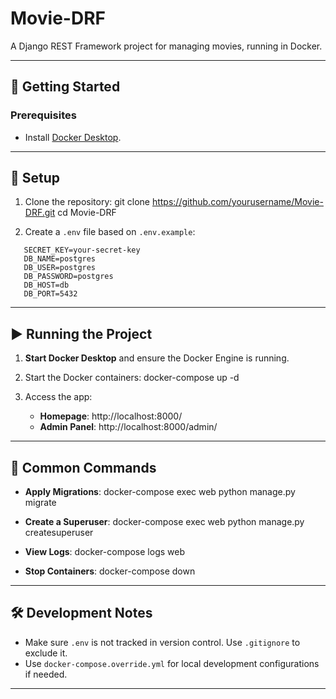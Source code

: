 # Movie-DRF

A Django REST Framework project for managing movies, running in Docker.

---

## 🚀 Getting Started

### Prerequisites
- Install [Docker Desktop](https://www.docker.com/products/docker-desktop).

---

## 🔧 Setup

1. Clone the repository:
   git clone https://github.com/yourusername/Movie-DRF.git
   cd Movie-DRF

2. Create a `.env` file based on `.env.example`:
```
   SECRET_KEY=your-secret-key
   DB_NAME=postgres
   DB_USER=postgres
   DB_PASSWORD=postgres
   DB_HOST=db
   DB_PORT=5432
```
---

## ▶️ Running the Project

1. **Start Docker Desktop** and ensure the Docker Engine is running.

2. Start the Docker containers:
   docker-compose up -d

3. Access the app:
   - **Homepage**: http://localhost:8000/
   - **Admin Panel**: http://localhost:8000/admin/

---

## 🔧 Common Commands

- **Apply Migrations**:
   docker-compose exec web python manage.py migrate

- **Create a Superuser**:
   docker-compose exec web python manage.py createsuperuser

- **View Logs**:
   docker-compose logs web

- **Stop Containers**:
   docker-compose down

---

## 🛠️ Development Notes

- Make sure `.env` is not tracked in version control. Use `.gitignore` to exclude it.
- Use `docker-compose.override.yml` for local development configurations if needed.

---
